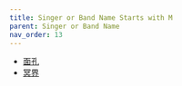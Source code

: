 ```yaml
---
title: Singer or Band Name Starts with M
parent: Singer or Band Name 
nav_order: 13
---
```


- [面孔](Mian_Kong/index.md)
- [冥界](Ming_Jie/index.md)